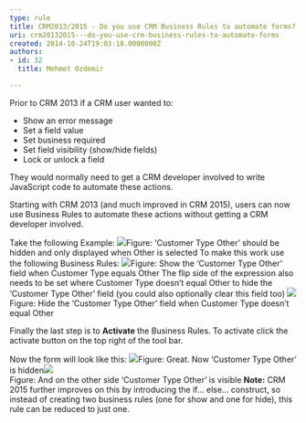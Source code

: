 ```yaml
---
type: rule
title: CRM2013/2015 - Do you use CRM Business Rules to automate forms?
uri: crm20132015---do-you-use-crm-business-rules-to-automate-forms
created: 2014-10-24T19:03:18.0000000Z
authors:
- id: 32
  title: Mehmet Ozdemir

---
```


 
​Prior to CRM 2013 if a CRM user wanted to:

- Show an error message
- Set a field value
- Set business required
- Set field visibility (show/hide fields)
- Lock or unlock a field


They would normally need to get a CRM developer involved to write JavaScript code to automate these actions.

Starting with CRM 2013 (and much improved in CRM 2015), users can now use Business Rules to automate these actions without getting a CRM developer involved.
 
​​Take the following Example:
![](/PublishingImages/crm-automated-forms-1.png)Figure: ‘Customer Type Other’ should be hidden and only displayed when Other is selected
To make this work use the following Business Rules:
![](/PublishingImages/crm-automated-forms-2.png)Figure: Show the ‘Customer Type Other’ field when Customer Type equals Other
The flip side of the expression also needs to be set where Customer Type doesn’t equal Other to hide the ‘Customer Type Other’ field (you could also optionally clear this field too)
![](/PublishingImages/crm-automated-forms-3.png)Figure​: Hide the ‘Customer Type Other’ field when Customer Type doesn’t equal Other

Finally the last step is to     **Activate** the Business Rules. To activate click the activate button on the top right of the tool bar.

Now the form will look like this:
![](/PublishingImages/crm-automated-forms-4.png)Figure: Great. Now ‘Customer Type Other’ is hidden![](/PublishingImages/crm-automated-forms-5.png)​ <br>   Figure: And on the other side ‘Customer Type Other’ is visible
**Note:** CRM 2015 further improves on this by introducing the if… else… construct, so instead of creating two business rules (one for show and one for hide), this rule can be reduced to just one.

